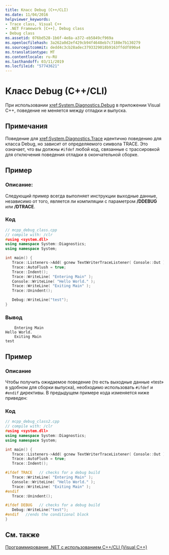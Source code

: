 ```yaml
---
title: Класс Debug (C++/CLI)
ms.date: 11/04/2016
helpviewer_keywords:
- Trace class, Visual C++
- .NET Framework [C++], Debug class
- Debug class
ms.assetid: 076bd528-1b6f-4e8a-a372-eb5849cf969a
ms.openlocfilehash: 3a262a0d2ef429cb94f4648eb7c7180e7b130279
ms.sourcegitcommit: dedd4c3cb28adec3793329018b9163ffddf890a4
ms.translationtype: MT
ms.contentlocale: ru-RU
ms.lasthandoff: 03/11/2019
ms.locfileid: "57743621"
---
```

# <a name="debug-class-ccli"></a>Класс Debug (C++/CLI)

При использовании <xref:System.Diagnostics.Debug> в приложении Visual C++, поведение не меняется между отладки и выпуска.

## <a name="remarks"></a>Примечания

Поведение для <xref:System.Diagnostics.Trace> идентично поведению для класса Debug, но зависит от определяемого символа TRACE. Это означает, что вы должны `#ifdef` любой код, связанные с трассировкой для отключения поведения отладки в окончательной сборке.

## <a name="example"></a>Пример

### <a name="description"></a>Описание:

Следующий пример всегда выполняет инструкции выходные данные, независимо от того, является ли компиляции с параметром **/DDEBUG** или **/DTRACE**.

### <a name="code"></a>Код

```cpp
// mcpp_debug_class.cpp
// compile with: /clr
#using <system.dll>
using namespace System::Diagnostics;
using namespace System;

int main() {
   Trace::Listeners->Add( gcnew TextWriterTraceListener( Console::Out ) );
   Trace::AutoFlush = true;
   Trace::Indent();
   Trace::WriteLine( "Entering Main" );
   Console::WriteLine( "Hello World." );
   Trace::WriteLine( "Exiting Main" );
   Trace::Unindent();

   Debug::WriteLine("test");
}
```

### <a name="output"></a>Вывод

```Output
    Entering Main
Hello World.
    Exiting Main
test
```

## <a name="example"></a>Пример

### <a name="description"></a>Описание

Чтобы получить ожидаемое поведение (то есть выходные данные «test» в удобном для сборки выпуска), необходимо использовать `#ifdef` и `#endif` директивы. В предыдущем примере кода изменяется ниже приведен:

### <a name="code"></a>Код

```cpp
// mcpp_debug_class2.cpp
// compile with: /clr
#using <system.dll>
using namespace System::Diagnostics;
using namespace System;

int main() {
   Trace::Listeners->Add( gcnew TextWriterTraceListener( Console::Out ) );
   Trace::AutoFlush = true;
   Trace::Indent();

#ifdef TRACE   // checks for a debug build
   Trace::WriteLine( "Entering Main" );
   Console::WriteLine( "Hello World." );
   Trace::WriteLine( "Exiting Main" );
#endif
   Trace::Unindent();

#ifdef DEBUG   // checks for a debug build
   Debug::WriteLine("test");
#endif   //ends the conditional block
}
```

## <a name="see-also"></a>См. также

[Программирование .NET с использованием C++/CLI (Visual C++)](../dotnet/dotnet-programming-with-cpp-cli-visual-cpp.md)
